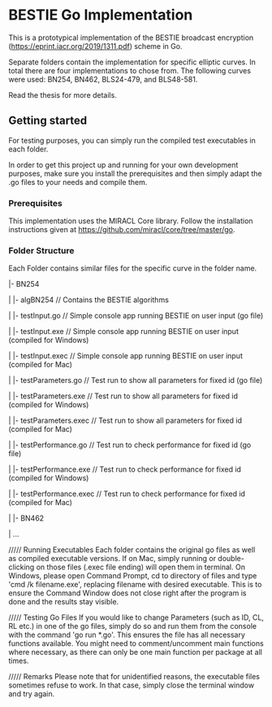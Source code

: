 # BESTIE Go Implementation
This is a prototypical implementation of the BESTIE broadcast encryption (https://eprint.iacr.org/2019/1311.pdf) scheme in Go.

Separate folders contain the implementation for specific elliptic curves. In total there are four implementations to chose from. The following curves were used: BN254, BN462, BLS24-479, and BLS48-581.

Read the thesis for more details.

## Getting started
For testing purposes, you can simply run the compiled test executables in each folder. 

In order to get this project up and running for your own development purposes, make sure you install the prerequisites and then simply adapt the .go files to your needs and compile them. 

### Prerequisites
This implementation uses the MIRACL Core library. Follow the installation instructions given at https://github.com/miracl/core/tree/master/go.


### Folder Structure
Each Folder contains similar files for the specific curve in the folder name.


|- BN254

|   |- algBN254                 // Contains the BESTIE algorithms

|   |- testInput.go             // Simple console app running BESTIE on user input (go file)

|   |- testInput.exe            // Simple console app running BESTIE on user input (compiled for Windows)

|   |- testInput.exec           // Simple console app running BESTIE on user input (compiled for Mac)

|   |- testParameters.go        // Test run to show all parameters for fixed id (go file)

|   |- testParameters.exe       // Test run to show all parameters for fixed id (compiled for Windows)

|   |- testParameters.exec      // Test run to show all parameters for fixed id (compiled for Mac)

|   |- testPerformance.go       // Test run to check performance for fixed id (go file)

|   |- testPerformance.exe      // Test run to check performance for fixed id (compiled for Windows)

|   |- testPerformance.exec     // Test run to check performance for fixed id (compiled for Mac)

|
|- BN462

| ... 


///// Running Executables
Each folder contains the original go files as well as compiled executable versions. 
If on Mac, simply running or double-clicking on those files (.exec file ending) will open them in terminal.
On Windows, please open Command Prompt, cd to directory of files and type 'cmd /k filename.exe', replacing filename with desired executable. This is to ensure the Command Window does not close right after the program is done and the results stay visible.

///// Testing Go Files
If you would like to change Parameters (such as ID, CL, RL etc.) in one of the go files, simply do so and run them from the console with the command 'go run *.go'. This ensures the file has all necessary functions available. You might need to comment/uncomment main functions where necessary, as there can only be one main function per package at all times. 

///// Remarks
Please note that for unidentified reasons, the executable files sometimes refuse to work. 
In that case, simply close the terminal window and try again.